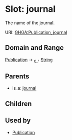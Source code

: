 
# Slot: journal


The name of the journal.

URI: [GHGA:Publication_journal](https://w3id.org/GHGA/Publication_journal)


## Domain and Range

[Publication](Publication.md) &#8594;  <sub>0..1</sub> [String](types/String.md)

## Parents

 *  is_a: [journal](journal.md)

## Children


## Used by

 * [Publication](Publication.md)

